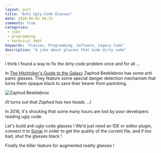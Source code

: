 ```yaml
---
layout: post
title: "Anti Ugly-Code Glasses"
date: 2016-06-02 04:33
comments: true
categories:
 - joke
 - programming
 - technical debt
keywords: "Glasses, Programming, Software, Legacy Code"
description: "A joke about glasses that hide dirty code"
---
```

I think I found a way to fix the dirty code problem once and for all ...

In [The Hitchhiker's Guide to the Galaxy](https://en.wikipedia.org/wiki/The_Hitchhiker%27s_Guide_to_the_Galaxy) Zaphod Beeblebrox has some anti panic glasses. They feature some special danger detection mechanism that turns them opaque black to save their bearer from panicking.

![Zaphod Beeblebrox]({{site.url}}/imgs/2016-06-02-anti-ugly-code-glasses/zaphod.jpg)

*(It turns out that Zaphod has two heads ...)*

In 2016, it's shocking that some many hours are lost by poor developers reading ugly code.

Let's build anti ugly-code glasses ! We'd just need an IDE or editor plugin, connect it to [Sonar](http://www.sonarqube.org/) in order to get the quality of the current file, and if too bad, shut the glasses black !

Finally the killer feature for augmented reality glasses !
